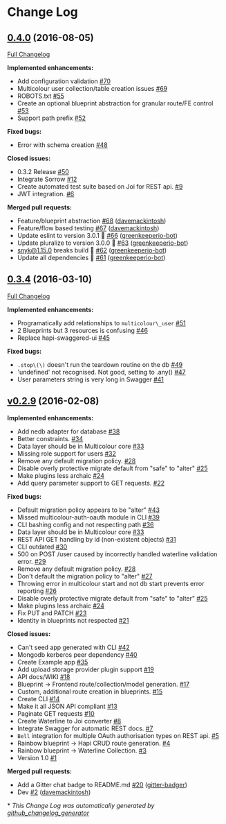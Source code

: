 # Change Log

## [0.4.0](https://github.com/Multicolour/multicolour/tree/0.4.0) (2016-08-05)
[Full Changelog](https://github.com/Multicolour/multicolour/compare/0.3.4...0.4.0)

**Implemented enhancements:**

- Add configuration validation [\#70](https://github.com/Multicolour/multicolour/issues/70)
- Multicolour user collection/table creation issues [\#69](https://github.com/Multicolour/multicolour/issues/69)
- ROBOTS.txt [\#55](https://github.com/Multicolour/multicolour/issues/55)
- Create an optional blueprint abstraction for granular route/FE control [\#53](https://github.com/Multicolour/multicolour/issues/53)
- Support path prefix [\#52](https://github.com/Multicolour/multicolour/issues/52)

**Fixed bugs:**

- Error with schema creation [\#48](https://github.com/Multicolour/multicolour/issues/48)

**Closed issues:**

- 0.3.2 Release [\#50](https://github.com/Multicolour/multicolour/issues/50)
- Integrate Sorrow [\#12](https://github.com/Multicolour/multicolour/issues/12)
- Create automated test suite based on Joi for REST api. [\#9](https://github.com/Multicolour/multicolour/issues/9)
- JWT integration. [\#6](https://github.com/Multicolour/multicolour/issues/6)

**Merged pull requests:**

- Feature/blueprint abstraction [\#68](https://github.com/Multicolour/multicolour/pull/68) ([davemackintosh](https://github.com/davemackintosh))
- Feature/flow based testing [\#67](https://github.com/Multicolour/multicolour/pull/67) ([davemackintosh](https://github.com/davemackintosh))
- Update eslint to version 3.0.1 🚀 [\#66](https://github.com/Multicolour/multicolour/pull/66) ([greenkeeperio-bot](https://github.com/greenkeeperio-bot))
- Update pluralize to version 3.0.0 🚀 [\#63](https://github.com/Multicolour/multicolour/pull/63) ([greenkeeperio-bot](https://github.com/greenkeeperio-bot))
- snyk@1.15.0 breaks build 🚨 [\#62](https://github.com/Multicolour/multicolour/pull/62) ([greenkeeperio-bot](https://github.com/greenkeeperio-bot))
- Update all dependencies 🌴 [\#61](https://github.com/Multicolour/multicolour/pull/61) ([greenkeeperio-bot](https://github.com/greenkeeperio-bot))

## [0.3.4](https://github.com/Multicolour/multicolour/tree/0.3.4) (2016-03-10)
[Full Changelog](https://github.com/Multicolour/multicolour/compare/v0.2.9...0.3.4)

**Implemented enhancements:**

- Programatically add relationships to `multicolour\_user` [\#51](https://github.com/Multicolour/multicolour/issues/51)
- 2 Blueprints but 3 resources is confusing [\#46](https://github.com/Multicolour/multicolour/issues/46)
- Replace hapi-swaggered-ui [\#45](https://github.com/Multicolour/multicolour/issues/45)

**Fixed bugs:**

- `.stop\(\)` doesn't run the teardown routine on the db [\#49](https://github.com/Multicolour/multicolour/issues/49)
- 'undefined' not recognised. Not good, setting to .any\(\) [\#47](https://github.com/Multicolour/multicolour/issues/47)
- User parameters string is very long in Swagger [\#41](https://github.com/Multicolour/multicolour/issues/41)

## [v0.2.9](https://github.com/Multicolour/multicolour/tree/v0.2.9) (2016-02-08)
**Implemented enhancements:**

- Add nedb adapter for database [\#38](https://github.com/Multicolour/multicolour/issues/38)
- Better constraints. [\#34](https://github.com/Multicolour/multicolour/issues/34)
- Data layer should be in Multicolour core [\#33](https://github.com/Multicolour/multicolour/issues/33)
- Missing role support for users [\#32](https://github.com/Multicolour/multicolour/issues/32)
- Remove any default migration policy. [\#28](https://github.com/Multicolour/multicolour/issues/28)
- Disable overly protective migrate default from "safe" to "alter" [\#25](https://github.com/Multicolour/multicolour/issues/25)
- Make plugins less archaic [\#24](https://github.com/Multicolour/multicolour/issues/24)
- Add query parameter support to GET requests. [\#22](https://github.com/Multicolour/multicolour/issues/22)

**Fixed bugs:**

- Default migration policy appears to be "alter" [\#43](https://github.com/Multicolour/multicolour/issues/43)
- Missed multicolour-auth-oauth module in CLI [\#39](https://github.com/Multicolour/multicolour/issues/39)
- CLI bashing config and not respecting path [\#36](https://github.com/Multicolour/multicolour/issues/36)
- Data layer should be in Multicolour core [\#33](https://github.com/Multicolour/multicolour/issues/33)
- REST API GET handling by id \(non-existent objects\) [\#31](https://github.com/Multicolour/multicolour/issues/31)
- CLI outdated [\#30](https://github.com/Multicolour/multicolour/issues/30)
- 500 on POST /user caused by incorrectly handled waterline validation error. [\#29](https://github.com/Multicolour/multicolour/issues/29)
- Remove any default migration policy. [\#28](https://github.com/Multicolour/multicolour/issues/28)
- Don't default the migration policy to "alter" [\#27](https://github.com/Multicolour/multicolour/issues/27)
- Throwing error in multicolour start and not db start prevents error reporting [\#26](https://github.com/Multicolour/multicolour/issues/26)
- Disable overly protective migrate default from "safe" to "alter" [\#25](https://github.com/Multicolour/multicolour/issues/25)
- Make plugins less archaic [\#24](https://github.com/Multicolour/multicolour/issues/24)
- Fix PUT and PATCH [\#23](https://github.com/Multicolour/multicolour/issues/23)
- Identity in blueprints not respected [\#21](https://github.com/Multicolour/multicolour/issues/21)

**Closed issues:**

- Can't seed app generated with CLI [\#42](https://github.com/Multicolour/multicolour/issues/42)
- Mongodb kerberos peer dependency [\#40](https://github.com/Multicolour/multicolour/issues/40)
- Create Example app [\#35](https://github.com/Multicolour/multicolour/issues/35)
- Add upload storage provider plugin support [\#19](https://github.com/Multicolour/multicolour/issues/19)
- API docs/WIKI [\#18](https://github.com/Multicolour/multicolour/issues/18)
- Blueprint -\> Frontend route/collection/model generation. [\#17](https://github.com/Multicolour/multicolour/issues/17)
- Custom, additional route creation in blueprints. [\#15](https://github.com/Multicolour/multicolour/issues/15)
- Create CLI [\#14](https://github.com/Multicolour/multicolour/issues/14)
- Make it all JSON API compliant [\#13](https://github.com/Multicolour/multicolour/issues/13)
- Paginate GET requests [\#10](https://github.com/Multicolour/multicolour/issues/10)
- Create Waterline to Joi converter [\#8](https://github.com/Multicolour/multicolour/issues/8)
- Integrate Swagger for automatic REST docs. [\#7](https://github.com/Multicolour/multicolour/issues/7)
- `Bell` integration for multiple OAuth authorisation types on REST api. [\#5](https://github.com/Multicolour/multicolour/issues/5)
- Rainbow blueprint -\> Hapi CRUD route generation. [\#4](https://github.com/Multicolour/multicolour/issues/4)
- Rainbow blueprint -\> Waterline Collection. [\#3](https://github.com/Multicolour/multicolour/issues/3)
- Version 1.0 [\#1](https://github.com/Multicolour/multicolour/issues/1)

**Merged pull requests:**

- Add a Gitter chat badge to README.md [\#20](https://github.com/Multicolour/multicolour/pull/20) ([gitter-badger](https://github.com/gitter-badger))
- Dev [\#2](https://github.com/Multicolour/multicolour/pull/2) ([davemackintosh](https://github.com/davemackintosh))



\* *This Change Log was automatically generated by [github_changelog_generator](https://github.com/skywinder/Github-Changelog-Generator)*